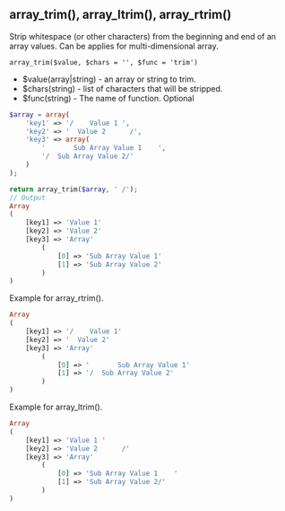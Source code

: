 ## array_trim(), array_ltrim(), array_rtrim()
Strip whitespace (or other characters) from the beginning and end of an array values. Can be applies for multi-dimensional array.

```array_trim($value, $chars = '', $func = 'trim')```
- $value(array|string) - an array or string to trim.
- $chars(string) - list of characters that will be stripped.
- $func(string) - The name of function. Optional

```php
$array = array(
    'key1' => '/    Value 1 ',
    'key2' => '  Value 2      /',
    'key3' => array(
        '       Sub Array Value 1    ', 
        '/  Sub Array Value 2/'
    )
);

return array_trim($array, ' /');
// Output
Array
(
    [key1] => 'Value 1'
    [key2] => 'Value 2'
    [key3] => 'Array'
        (
            [0] => 'Sub Array Value 1'
            [1] => 'Sub Array Value 2'
        )
)
```
Example for array_rtrim().
```php
Array
(
    [key1] => '/    Value 1'
    [key2] => '  Value 2'
    [key3] => 'Array'
        (
            [0] => '       Sub Array Value 1'
            [1] => '/  Sub Array Value 2'
        )
)
```
Example for array_ltrim().
```php
Array
(
    [key1] => 'Value 1 '
    [key2] => 'Value 2      /'
    [key3] => 'Array'
        (
            [0] => 'Sub Array Value 1    '
            [1] => 'Sub Array Value 2/'
        )
)
```
